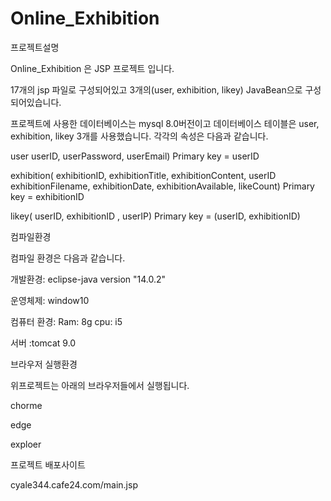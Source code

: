 # Online_Exhibition

프로젝트설명



Online_Exhibition 은 JSP 프로젝트 입니다.

17개의 jsp 파일로 구성되어있고 3개의(user, exhibition, likey) JavaBean으로 구성되어있습니다.

프로젝트에 사용한 데이터베이스는 mysql 8.0버전이고 데이터베이스 테이블은 user, exhibition, likey 3개를 사용했습니다. 각각의 속성은 다음과 같습니다.

user userID, userPassword, userEmail) Primary key = userID

exhibition( exhibitionID, exhibitionTitle, exhibitionContent, userID exhibitionFilename, exhibitionDate, exhibitionAvailable, likeCount) Primary key = exhibitionID

likey( userID, exhibitionID , userIP) Primary key = (userID, exhibitionID)





컴파일환경

컴파일 환경은 다음과 같습니다.

개발환경: eclipse-java version "14.0.2"

운영체제: window10

컴퓨터 환경: Ram: 8g  cpu: i5

서버 :tomcat 9.0





브라우저 실행환경

위프로젝트는 아래의 브라우저들에서 실행됩니다.

chorme

edge

exploer




프로젝트 배포사이트

cyale344.cafe24.com/main.jsp

